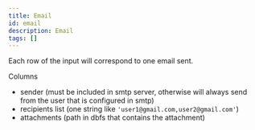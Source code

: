 ```yaml
---
title: Email
id: email
description: Email
tags: []
---
```


Each row of the input will correspond to one email sent.

Columns

- sender (must be included in smtp server, otherwise will always send from the user that is configured in smtp)
- recipients list (one string like `'user1@gmail.com,user2@gmail.com'`)
- attachments (path in dbfs that contains the attachment)
